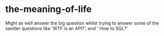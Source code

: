 # the-meaning-of-life
Might as well answer the big question whilst trying to answer some of the samller questions like 'WTF is an API?', and ' How to SQL?'
